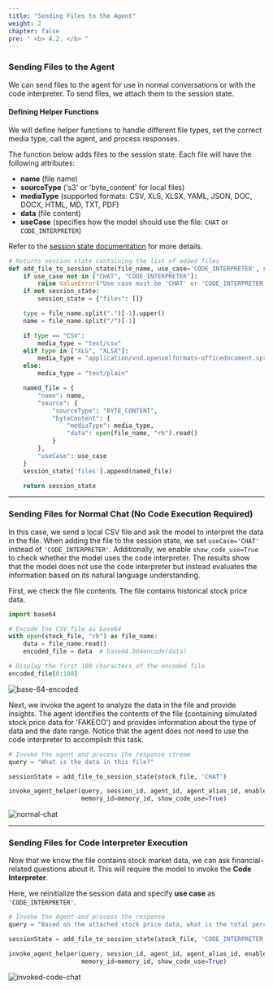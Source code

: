 ```yaml
---  
title: "Sending Files to the Agent"  
weight: 2  
chapter: false  
pre: " <b> 4.2. </b> "  
---  
```


### **Sending Files to the Agent**  

We can send files to the agent for use in normal conversations or with the code interpreter. To send files, we attach them to the session state.  

#### **Defining Helper Functions**  

We will define helper functions to handle different file types, set the correct media type, call the agent, and process responses.  

The function below adds files to the session state. Each file will have the following attributes:  

- **name** (file name)  
- **sourceType** ('s3' or 'byte_content' for local files)  
- **mediaType** (supported formats: CSV, XLS, XLSX, YAML, JSON, DOC, DOCX, HTML, MD, TXT, PDF)  
- **data** (file content)  
- **useCase** (specifies how the model should use the file: `CHAT` or `CODE_INTERPRETER`)  

Refer to the [session state documentation](https://docs.aws.amazon.com/bedrock/latest/userguide/Agents-test-code-interpretation.html) for more details.  

```python
# Returns session state containing the list of added files
def add_file_to_session_state(file_name, use_case='CODE_INTERPRETER', session_state=None):
    if use_case not in ["CHAT", "CODE_INTERPRETER"]:
        raise ValueError("Use case must be 'CHAT' or 'CODE_INTERPRETER'")
    if not session_state:
        session_state = {"files": []}

    type = file_name.split(".")[-1].upper()
    name = file_name.split("/")[-1]

    if type == "CSV":
        media_type = "text/csv" 
    elif type in ["XLS", "XLSX"]:
        media_type = "application/vnd.openxmlformats-officedocument.spreadsheetml.sheet"
    else:
        media_type = "text/plain"

    named_file = {
        "name": name,
        "source": {
            "sourceType": "BYTE_CONTENT", 
            "byteContent": {
                "mediaType": media_type,
                "data": open(file_name, "rb").read()
            }
        },
        "useCase": use_case
    }
    session_state['files'].append(named_file)

    return session_state
```  

---

### **Sending Files for Normal Chat (No Code Execution Required)**  

In this case, we send a local CSV file and ask the model to interpret the data in the file. When adding the file to the session state, we set `useCase='CHAT'` instead of `'CODE_INTERPRETER'`. Additionally, we enable `show_code_use=True` to check whether the model uses the code interpreter. The results show that the model does not use the code interpreter but instead evaluates the information based on its natural language understanding.  

First, we check the file contents. The file contains historical stock price data.  

```python
import base64 

# Encode the CSV file as base64
with open(stock_file, "rb") as file_name:
    data = file_name.read()
    encoded_file = data  # base64.b64encode(data)

# Display the first 100 characters of the encoded file
encoded_file[0:100]
```  

![base-64-encoded](/images/4-invoking-agent/4.2-sending-files-to-agent/image-2.png)

Next, we invoke the agent to analyze the data in the file and provide insights. The agent identifies the contents of the file (containing simulated stock price data for 'FAKECO') and provides information about the type of data and the date range. Notice that the agent does not need to use the code interpreter to accomplish this task.  

```python
# Invoke the agent and process the response stream
query = "What is the data in this file?"

sessionState = add_file_to_session_state(stock_file, 'CHAT')

invoke_agent_helper(query, session_id, agent_id, agent_alias_id, enable_trace=False, session_state=sessionState,
                    memory_id=memory_id, show_code_use=True)
```

![normal-chat](/images/4-invoking-agent/4.2-sending-files-to-agent/image.png)  

---

### **Sending Files for Code Interpreter Execution**  

Now that we know the file contains stock market data, we can ask financial-related questions about it. This will require the model to invoke the **Code Interpreter**.  

Here, we reinitialize the session data and specify **use case** as `'CODE_INTERPRETER'`.  

```python
# Invoke the Agent and process the response
query = "Based on the attached stock price data, what is the total percentage growth of the closing price over the entire time series? What were the prices on the first and last day?"

sessionState = add_file_to_session_state(stock_file, 'CODE_INTERPRETER')

invoke_agent_helper(query, session_id, agent_id, agent_alias_id, enable_trace=False, session_state=sessionState,
                    memory_id=memory_id, show_code_use=True)
```

![invoked-code-chat](/images/4-invoking-agent/4.2-sending-files-to-agent/image-1.png)  
